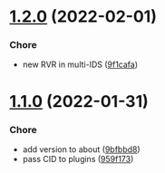 # [1.2.0](https://github.com/kjporter/vIDS/compare/v1.1.0...v1.2.0) (2022-02-01)


### Chore

* new RVR in multi-IDS ([9f1cafa](https://github.com/kjporter/vIDS/commit/9f1cafaa5b5548ec1f28b5a830e7207a45c3676c))

# [1.1.0](https://github.com/kjporter/vIDS/compare/v1.0.0...v1.1.0) (2022-01-31)


### Chore

* add version to about ([9bfbbd8](https://github.com/kjporter/vIDS/commit/9bfbbd8c8bb95fc5ada50b834d7a575105c759e8))
* pass CID to plugins ([959f173](https://github.com/kjporter/vIDS/commit/959f1734859e6cb4e4fe40c0a0efea53d89a7268))
